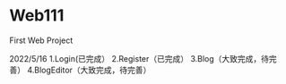 # Web111
 First Web Project
 
2022/5/16
1.Login(已完成）
2.Register（已完成）
3.Blog（大致完成，待完善）
4.BlogEditor（大致完成，待完善）
